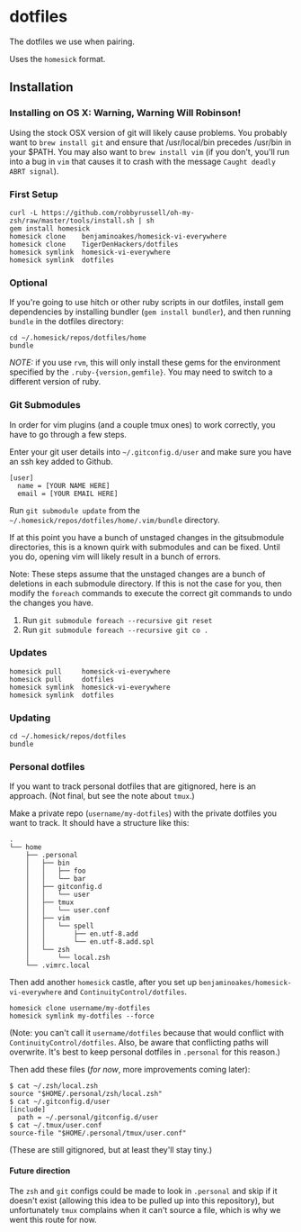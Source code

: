 # dotfiles

The dotfiles we use when pairing.

Uses the `homesick` format.

## Installation

### Installing on OS X: Warning, Warning Will Robinson!

Using the stock OSX version of git will likely cause problems. You probably want to `brew install git` and ensure that /usr/local/bin precedes /usr/bin in your $PATH. You may also want to `brew install vim` (if you don't, you'll run into a bug in `vim` that causes it to crash with the message `Caught deadly ABRT signal`).

### First Setup

    curl -L https://github.com/robbyrussell/oh-my-zsh/raw/master/tools/install.sh | sh
    gem install homesick
    homesick clone    benjaminoakes/homesick-vi-everywhere
    homesick clone    TigerDenHackers/dotfiles
    homesick symlink  homesick-vi-everywhere
    homesick symlink  dotfiles

### Optional

If you're going to use hitch or other ruby scripts in our dotfiles, install gem
dependencies by installing bundler (`gem install bundler`), and then running
`bundle` in the dotfiles directory:

    cd ~/.homesick/repos/dotfiles/home
    bundle

*NOTE:* if you use `rvm`, this will only install these gems for the environment
specified by the `.ruby-{version,gemfile}`. You may need to switch to a
different version of ruby.

### Git Submodules

In order for vim plugins (and a couple tmux ones) to work correctly, you have
to go through a few steps.

Enter your git user details into `~/.gitconfig.d/user` and make sure you have
an ssh key added to Github.

```
[user]
  name = [YOUR NAME HERE]
  email = [YOUR EMAIL HERE]
```

Run `git submodule update` from the `~/.homesick/repos/dotfiles/home/.vim/bundle`
directory.

If at this point you have a bunch of unstaged changes in the gitsubmodule
directories, this is a known quirk with submodules and can be fixed. Until you
do, opening vim will likely result in a bunch of errors.

Note: These steps assume that the unstaged changes are a bunch of deletions in
each submodule directory. If this is not the case for you, then modify the
`foreach` commands to execute the correct git commands to undo the changes you
have.

1. Run `git submodule foreach --recursive git reset`
2. Run `git submodule foreach --recursive git co .`

### Updates

    homesick pull     homesick-vi-everywhere
    homesick pull     dotfiles
    homesick symlink  homesick-vi-everywhere
    homesick symlink  dotfiles

### Updating

    cd ~/.homesick/repos/dotfiles
    bundle

### Personal dotfiles

If you want to track personal dotfiles that are gitignored, here is an approach.  (Not final, but see the note about `tmux`.)

Make a private repo (`username/my-dotfiles`) with the private dotfiles you want to track.  It should have a structure like this:

```
.
└── home
    ├── .personal
    │   ├── bin
    │   │   ├── foo
    │   │   └── bar
    │   ├── gitconfig.d
    │   │   └── user
    │   ├── tmux
    │   │   └── user.conf
    │   ├── vim
    │   │   └── spell
    │   │       ├── en.utf-8.add
    │   │       └── en.utf-8.add.spl
    │   └── zsh
    │       └── local.zsh
    └── .vimrc.local
```

Then add another `homesick` castle, after you set up `benjaminoakes/homesick-vi-everywhere` and `ContinuityControl/dotfiles`.

```
homesick clone username/my-dotfiles
homesick symlink my-dotfiles --force
```

(Note: you can't call it `username/dotfiles` because that would conflict with `ContinuityControl/dotfiles`.  Also, be aware that conflicting paths will overwrite.  It's best to keep personal dotfiles in `.personal` for this reason.)

Then add these files (*for now*, more improvements coming later):

```
$ cat ~/.zsh/local.zsh
source "$HOME/.personal/zsh/local.zsh"
$ cat ~/.gitconfig.d/user
[include]
  path = ~/.personal/gitconfig.d/user
$ cat ~/.tmux/user.conf
source-file "$HOME/.personal/tmux/user.conf"
```

(These are still gitignored, but at least they'll stay tiny.)

#### Future direction

The `zsh` and `git` configs could be made to look in `.personal` and skip if it doesn't exist (allowing this idea to be pulled up into this repository), but unfortunately `tmux` complains when it can't source a file, which is why we went this route for now.
